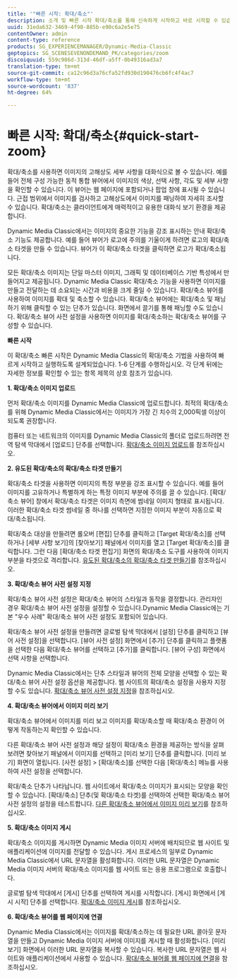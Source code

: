```yaml
---
title: '"빠른 시작: 확대/축소"'
description: 소개 및 빠른 시작 확대/축소를 통해 신속하게 시작하고 바로 시작할 수 있습니다.
uuid: 31eda632-3469-4f90-885b-e90c6a2e5e75
contentOwner: admin
content-type: reference
products: SG_EXPERIENCEMANAGER/Dynamic-Media-Classic
geptopics: SG_SCENESEVENONDEMAND_PK/categories/zoom
discoiquuid: 559c986d-313d-46df-a5ff-0b49316ad3a7
translation-type: tm+mt
source-git-commit: ca12c96d3a76cfa52fd930d190476cb6fc4f4ac7
workflow-type: tm+mt
source-wordcount: '837'
ht-degree: 64%

---
```



# 빠른 시작: 확대/축소{#quick-start-zoom}

확대/축소를 사용하면 이미지의 고해상도 세부 사항을 대화식으로 볼 수 있습니다. 예를 들어 전체 구성 가능한 동적 통합 뷰어에서 이미지의 색상, 선택 사항, 각도 및 세부 사항을 확인할 수 있습니다. 이 뷰어는 웹 페이지에 포함되거나 팝업 창에 표시될 수 있습니다. 근접 범위에서 이미지를 검사하고 고해상도에서 이미지를 패닝하여 자세히 조사할 수 있습니다. 확대/축소는 클라이언트에게 매력적이고 유용한 대화식 보기 환경을 제공합니다.

Dynamic Media Classic에서는 이미지의 중요한 기능을 강조 표시하는 안내 확대/축소 기능도 제공합니다. 예를 들어 뷰어가 로고에 주의를 기울이게 하려면 로고의 확대/축소 타겟을 만들 수 있습니다. 뷰어가 이 확대/축소 타겟을 클릭하면 로고가 확대/축소됩니다.

모든 확대/축소 이미지는 단일 마스터 이미지, 그래픽 및 데이터베이스 기반 특성에서 만들어지고 제공됩니다. Dynamic Media Classic 확대/축소 기능을 사용하면 이미지를 만들고 전달하는 데 소요되는 시간과 비용을 크게 줄일 수 있습니다. 확대/축소 뷰어를 사용하여 이미지를 확대 및 축소할 수 있습니다. 확대/축소 뷰어에는 확대/축소 및 패닝하기 위해 클릭할 수 있는 단추가 있습니다. 화면에서 끌기를 통해 패닝할 수도 있습니다. 확대/축소 뷰어 사전 설정을 사용하면 이미지를 확대/축소하는 확대/축소 뷰어를 구성할 수 있습니다.

**빠른 시작**

이 확대/축소 빠른 시작은 Dynamic Media Classic의 확대/축소 기법을 사용하여 빠르게 시작하고 실행하도록 설계되었습니다. 1-6 단계를 수행하십시오. 각 단계 뒤에는 자세한 정보를 확인할 수 있는 항목 제목의 상호 참조가 있습니다.

**1. 확대/축소 이미지 업로드**

먼저 확대/축소 이미지를 Dynamic Media Classic에 업로드합니다. 최적의 확대/축소를 위해 Dynamic Media Classic에서는 이미지가 가장 긴 치수의 2,000픽셀 이상이 되도록 권장합니다.

컴퓨터 또는 네트워크의 이미지를 Dynamic Media Classic의 폴더로 업로드하려면 전역 탐색 막대에서 [업로드] 단추를 선택합니다. [확대/축소 이미지 업로드](uploading-zoom-images.md#uploading_zoom_images)를 참조하십시오.

**2. 유도된 확대/축소의 확대/축소 타겟 만들기**

확대/축소 타겟을 사용하면 이미지의 특정 부분을 강조 표시할 수 있습니다. 예를 들어 이미지를 고유하거나 특별하게 하는 특정 이미지 부분에 주의를 끌 수 있습니다. [확대/축소 뷰어] 창에서 확대/축소 타겟은 이미지 측면에 썸네일 이미지 형태로 표시됩니다. 이러한 확대/축소 타겟 썸네일 중 하나를 선택하면 지정한 이미지 부분이 자동으로 확대/축소됩니다.

확대/축소 대상을 만들려면 롤오버 [편집] 단추를 클릭하고 [Target 확대/축소]를 선택하거나 [세부 사항 보기]의 [찾아보기] 패널에서 이미지를 열고 [Target 확대/축소]를 클릭합니다. 그런 다음 [확대/축소 타겟 편집기] 화면의 확대/축소 도구를 사용하여 이미지 부분을 타겟으로 격리합니다. [유도된 확대/축소의 확대/축소 타겟 만들기](creating-zoom-targets-guided-zoom.md#creating_zoom_targets_for_guided_zoom)를 참조하십시오.

**3. 확대/축소 뷰어 사전 설정 지정**

확대/축소 뷰어 사전 설정은 확대/축소 뷰어의 스타일과 동작을 결정합니다. 관리자인 경우 확대/축소 뷰어 사전 설정을 설정할 수 있습니다.Dynamic Media Classic에는 기본 &quot;우수 사례&quot; 확대/축소 뷰어 사전 설정도 포함되어 있습니다.

확대/축소 뷰어 사전 설정을 만들려면 글로벌 탐색 막대에서 [설정] 단추를 클릭하고 [뷰어 사전 설정]을 선택합니다. [뷰어 사전 설정] 화면에서 [추가] 단추를 클릭하고 플랫폼을 선택한 다음 확대/축소 뷰어를 선택하고 [추가]를 클릭합니다. [뷰어 구성] 화면에서 선택 사항을 선택합니다.

Dynamic Media Classic에서는 단추 스타일과 뷰어의 전체 모양을 선택할 수 있는 확대/축소 뷰어 사전 설정 옵션을 제공합니다. 웹 사이트의 확대/축소 설정을 사용자 지정할 수도 있습니다. [확대/축소 뷰어 사전 설정 지정](setting-zoom-viewer-presets.md#setting_up_zoom_viewer_presets)을 참조하십시오.

**4. 확대/축소 뷰어에서 이미지 미리 보기**

확대/축소 뷰어에서 이미지를 미리 보고 이미지를 확대/축소할 때 확대/축소 환경이 어떻게 작동하는지 확인할 수 있습니다.

다른 확대/축소 뷰어 사전 설정과 해당 설정이 확대/축소 환경을 제공하는 방식을 살펴보려면 찾아보기 패널에서 이미지를 선택하고 [미리 보기] 단추를 클릭합니다. [미리 보기] 화면이 열립니다. [사전 설정] > [확대/축소]를 선택한 다음 [확대/축소] 메뉴를 사용하여 사전 설정을 선택합니다.

확대/축소 단추가 나타납니다. 웹 사이트에서 확대/축소 이미지가 표시되는 모양을 확인할 수 있습니다. [확대/축소] 단추(및 확대/축소 타겟)를 선택하여 선택한 확대/축소 뷰어 사전 설정의 설정을 테스트합니다. [다른 확대/축소 뷰어에서 이미지 미리 보기](previewing-image-assets-different-zoom.md#previewing_image_assets_with_different_zoom_viewers)를 참조하십시오.

**5. 확대/축소 이미지 게시**

확대/축소 이미지를 게시하면 Dynamic Media 이미지 서버에 배치되므로 웹 사이트 및 애플리케이션에 이미지를 전달할 수 있습니다. 게시 프로세스의 일부로 Dynamic Media Classic에서 URL 문자열을 활성화합니다. 이러한 URL 문자열은 Dynamic Media 이미지 서버의 확대/축소 이미지를 웹 사이트 또는 응용 프로그램으로 호출합니다.

글로벌 탐색 막대에서 [게시] 단추를 선택하여 게시를 시작합니다. [게시] 화면에서 [게시 시작] 단추를 선택합니다. [확대/축소 이미지 게시](publishing-zoom-images.md#publishing_zoom_images)를 참조하십시오.

**6. 확대/축소 뷰어를 웹 페이지에 연결**

Dynamic Media Classic에서는 이미지를 확대/축소하는 데 필요한 URL 콜아웃 문자열을 만들고 Dynamic Media 이미지 서버에 이미지를 게시할 때 활성화합니다. [미리 보기] 화면에서 이러한 URL 문자열을 복사할 수 있습니다. 복사한 URL 문자열은 웹 사이트와 애플리케이션에서 사용할 수 있습니다. [확대/축소 뷰어를 웹 페이지에 연결](linking-zoom-viewers-web-pages.md#linking_zoom_viewers_to_your_web_pages)을 참조하십시오.
